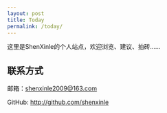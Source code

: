 ```yaml
---
layout: post
title: Today
permalink: /today/
---
```


这里是ShenXinle的个人站点，欢迎浏览、建议、拍砖……

<h2>联系方式</h2>
<p>邮箱：<a href="mailto:shenxinle2009@163.com?subject=Hello, Shen&body=Nice to meet you~">shenxinle2009@163.com</a></p>
<p>GitHub: <a href="http://github.com/shenxinle">http://github.com/shenxinle</a></p>